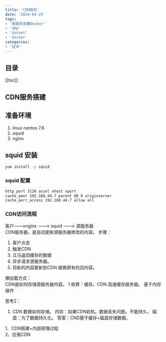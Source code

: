 ```yaml
---
title: 'CDN服务'
date: '2024-04-25' 
tags:
- '微服务部署Docker'
- 'abp'
- 'dotnet'
- 'docker'
categories:
- '技术'
---
```


## 目录
[[toc]]
## CDN服务搭建
## 准备环境
  1. linux centos 7.6 
  2. squid
  3. nginx 
## squid 安装

``` bash
yum install -y squid
```
### squid 配置
``` bash
http_port 3128 accel vhost vport
cache_peer 192.168.44.7 parent 80 0 originserver
cache_perr_access 192.168.44.7 allow all
```

### CDN访问流程  
客户--->nginx ---> squid ---> 源服务器   
CDN服务器，是自动更新源服务器修改的内容。 
步骤：
1. 客户点击   
2. 触发CDN   
3. 立马返回缓存的数据
4. 异步请求源服务器。  
5. 将新的内容更新到CDN.替换原有的旧内容。

懒加载方式：  
CDN是如何存储源服务器内容。
1.依靠：缓存。CDN.高速缓存服务器。
基于内存操作

思考2：
 1. CDN 数据如何存储。
     内存：如果CDN宕机。数据丢失问题。不能持久。
     磁盘：为了数据持久化。
     答案：CND基于缓存+磁盘存储数据。


1、CDN搭建+内部原理过程   
2、应用CDN

